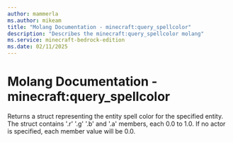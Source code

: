 ```yaml
---
author: mammerla
ms.author: mikeam
title: "Molang Documentation - minecraft:query_spellcolor"
description: "Describes the minecraft:query_spellcolor molang"
ms.service: minecraft-bedrock-edition
ms.date: 02/11/2025 
---
```


# Molang Documentation - minecraft:query_spellcolor

Returns a struct representing the entity spell color for the specified entity. The struct contains '.r' '.g' '.b' and '.a' members, each 0.0 to 1.0. If no actor is specified, each member value will be 0.0.
